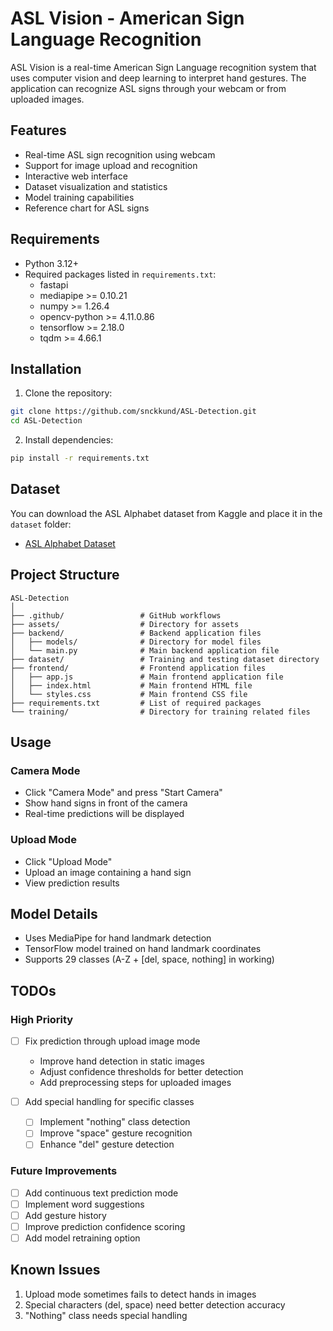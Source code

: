 # ASL Vision - American Sign Language Recognition

ASL Vision is a real-time American Sign Language recognition system that uses computer vision and deep learning to interpret hand gestures. The application can recognize ASL signs through your webcam or from uploaded images.

## Features

- Real-time ASL sign recognition using webcam
- Support for image upload and recognition
- Interactive web interface
- Dataset visualization and statistics
- Model training capabilities
- Reference chart for ASL signs

## Requirements

- Python 3.12+
- Required packages listed in `requirements.txt`:
  - fastapi
  - mediapipe >= 0.10.21
  - numpy >= 1.26.4
  - opencv-python >= 4.11.0.86
  - tensorflow >= 2.18.0
  - tqdm >= 4.66.1

## Installation

1. Clone the repository:
```bash
git clone https://github.com/snckkund/ASL-Detection.git
cd ASL-Detection
```

2. Install dependencies:
```bash
pip install -r requirements.txt
```

## Dataset

You can download the ASL Alphabet dataset from Kaggle and place it in the `dataset` folder:
- [ASL Alphabet Dataset](https://www.kaggle.com/datasets/grassknoted/asl-alphabet)

## Project Structure

```
ASL-Detection
│
├── .github/                 # GitHub workflows
├── assets/                  # Directory for assets
├── backend/                 # Backend application files
│   ├── models/              # Directory for model files
│   └── main.py              # Main backend application file
├── dataset/                 # Training and testing dataset directory
├── frontend/                # Frontend application files
│   ├── app.js               # Main frontend application file
│   ├── index.html           # Main frontend HTML file
│   └── styles.css           # Main frontend CSS file
├── requirements.txt         # List of required packages
└── training/                # Directory for training related files
```

## Usage

### Camera Mode
- Click "Camera Mode" and press "Start Camera"
- Show hand signs in front of the camera
- Real-time predictions will be displayed

### Upload Mode
- Click "Upload Mode"
- Upload an image containing a hand sign
- View prediction results

## Model Details

- Uses MediaPipe for hand landmark detection
- TensorFlow model trained on hand landmark coordinates
- Supports 29 classes (A-Z + [del, space, nothing] in working)

## TODOs

### High Priority
- [ ] Fix prediction through upload image mode
  - Improve hand detection in static images
  - Adjust confidence thresholds for better detection
  - Add preprocessing steps for uploaded images

- [ ] Add special handling for specific classes
  - [ ] Implement "nothing" class detection
  - [ ] Improve "space" gesture recognition
  - [ ] Enhance "del" gesture detection

### Future Improvements
- [ ] Add continuous text prediction mode
- [ ] Implement word suggestions
- [ ] Add gesture history
- [ ] Improve prediction confidence scoring
- [ ] Add model retraining option

## Known Issues

1. Upload mode sometimes fails to detect hands in images
2. Special characters (del, space) need better detection accuracy
3. "Nothing" class needs special handling
